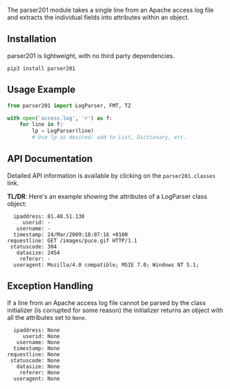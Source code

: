 The parser201 module takes a single line from an Apache access log file and extracts the individual fields into attributes within an object.

## Installation

parser201 is lightweight, with no third party dependencies. 

```
pip3 install parser201
```

## Usage Example

```python
from parser201 import LogParser, FMT, TZ

with open('access.log', 'r') as f:
    for line in f:
        lp = LogParser(line)
        # Use lp as desired: add to List, Dictionary, etc.
```

## API Documentation

Detailed API information is available by clicking on the `parser201.classes` link.

**TL/DR**: Here's an example showing the attributes of a LogParser class object:

```
  ipaddress: 81.48.51.130
     userid: -
   username: -
  timestamp: 24/Mar/2009:18:07:16 +0100
requestline: GET /images/puce.gif HTTP/1.1
 statuscode: 304
   datasize: 2454
    referer: -
  useragent: Mozilla/4.0 compatible; MSIE 7.0; Windows NT 5.1;
```

## Exception Handling

If a line from an Apache access log file cannot be parsed by the class initializer (is corrupted for some reason) the initializer returns an object with all the attributes set to `None`.

```
  ipaddress: None
     userid: None
   username: None
  timestamp: None
requestline: None
 statuscode: None
   datasize: None
    referer: None
  useragent: None
```
